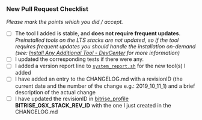 ### New Pull Request Checklist

*Please mark the points which you did / accept.*

- [ ] The tool I added is stable, and __does not require frequent updates__. _Preinstalled tools on the LTS stacks
  are not updated, so if the tool requires frequent updates you should handle the installation on-demand (see: [Install Any Additional Tool - DevCenter](https://bitrise-io.github.io/devcenter/tips-and-tricks/install-additional-tools/) for more information)_
- [ ] I updated the corresponding tests if there were any.
- [ ] I added a version report line to [`system_report.sh`](/system_report.sh) for the new tool(s) I added
- [ ] I have added an entry to the CHANGELOG.md with a revisionID (the current date and the number of the change e.g.: 2019_10_11_1) and a brief description of the actual change
- [ ] I have updated the revisionID in [bitrise_profile](roles/profiles/files/bitrise_profile) **BITRISE_OSX_STACK_REV_ID** with the one I just created in the CHANGELOG.md